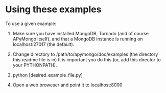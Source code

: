 Using these examples
=====================

To use a given example:

1. Make sure you have installed MongoDB, Tornado (and of course APyMongo itself), and that 
a MongoDB instance is running on localhost:27017 (the default).

2. Change directory to /path/to/apymongo/doc/examples (the directory this readme file is in)
It is important you do this (or, add this director to your PYTHONPATH).

3. python [desired_example_file.py]

4. Open a web broweser and point it to localhost:8000